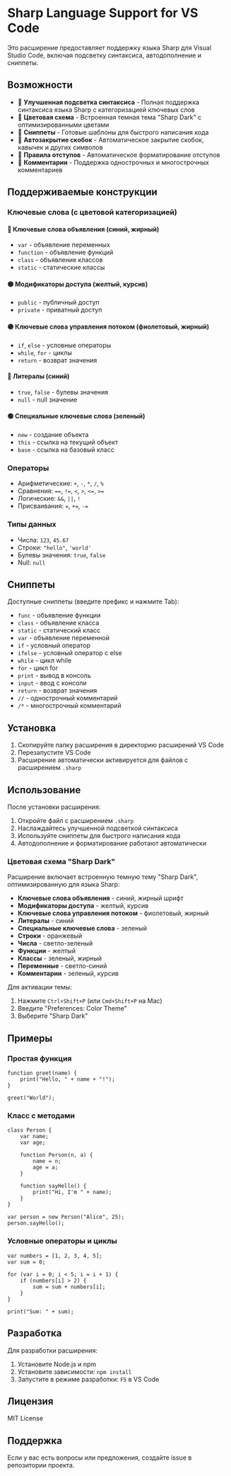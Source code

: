 # Sharp Language Support for VS Code

Это расширение предоставляет поддержку языка Sharp для Visual Studio Code, включая подсветку синтаксиса, автодополнение и сниппеты.

## Возможности

- 🎨 **Улучшенная подсветка синтаксиса** - Полная поддержка синтаксиса языка Sharp с категоризацией ключевых слов
- 🌈 **Цветовая схема** - Встроенная темная тема "Sharp Dark" с оптимизированными цветами
- 📝 **Сниппеты** - Готовые шаблоны для быстрого написания кода
- 🔧 **Автозакрытие скобок** - Автоматическое закрытие скобок, кавычек и других символов
- 📏 **Правила отступов** - Автоматическое форматирование отступов
- 💬 **Комментарии** - Поддержка однострочных и многострочных комментариев

## Поддерживаемые конструкции

### Ключевые слова (с цветовой категоризацией)

#### 🔵 Ключевые слова объявления (синий, жирный)
- `var` - объявление переменных
- `function` - объявление функций  
- `class` - объявление классов
- `static` - статические классы

#### 🟡 Модификаторы доступа (желтый, курсив)
- `public` - публичный доступ
- `private` - приватный доступ

#### 🟣 Ключевые слова управления потоком (фиолетовый, жирный)
- `if`, `else` - условные операторы
- `while`, `for` - циклы
- `return` - возврат значения

#### 🔵 Литералы (синий)
- `true`, `false` - булевы значения
- `null` - null значение

#### 🟢 Специальные ключевые слова (зеленый)
- `new` - создание объекта
- `this` - ссылка на текущий объект
- `base` - ссылка на базовый класс

### Операторы
- Арифметические: `+`, `-`, `*`, `/`, `%`
- Сравнения: `==`, `!=`, `<`, `>`, `<=`, `>=`
- Логические: `&&`, `||`, `!`
- Присваивания: `=`, `+=`, `-=`

### Типы данных
- Числа: `123`, `45.67`
- Строки: `"hello"`, `'world'`
- Булевы значения: `true`, `false`
- Null: `null`

## Сниппеты

Доступные сниппеты (введите префикс и нажмите Tab):

- `func` - объявление функции
- `class` - объявление класса
- `static` - статический класс
- `var` - объявление переменной
- `if` - условный оператор
- `ifelse` - условный оператор с else
- `while` - цикл while
- `for` - цикл for
- `print` - вывод в консоль
- `input` - ввод с консоли
- `return` - возврат значения
- `//` - однострочный комментарий
- `/*` - многострочный комментарий

## Установка

1. Скопируйте папку расширения в директорию расширений VS Code
2. Перезапустите VS Code
3. Расширение автоматически активируется для файлов с расширением `.sharp`

## Использование

После установки расширения:

1. Откройте файл с расширением `.sharp`
2. Наслаждайтесь улучшенной подсветкой синтаксиса
3. Используйте сниппеты для быстрого написания кода
4. Автодополнение и форматирование работают автоматически

### Цветовая схема "Sharp Dark"

Расширение включает встроенную темную тему "Sharp Dark", оптимизированную для языка Sharp:

- **Ключевые слова объявления** - синий, жирный шрифт
- **Модификаторы доступа** - желтый, курсив
- **Ключевые слова управления потоком** - фиолетовый, жирный
- **Литералы** - синий
- **Специальные ключевые слова** - зеленый
- **Строки** - оранжевый
- **Числа** - светло-зеленый
- **Функции** - желтый
- **Классы** - зеленый, жирный
- **Переменные** - светло-синий
- **Комментарии** - зеленый, курсив

Для активации темы:
1. Нажмите `Ctrl+Shift+P` (или `Cmd+Shift+P` на Mac)
2. Введите "Preferences: Color Theme"
3. Выберите "Sharp Dark"

## Примеры

### Простая функция
```sharp
function greet(name) {
    print("Hello, " + name + "!");
}

greet("World");
```

### Класс с методами
```sharp
class Person {
    var name;
    var age;
    
    function Person(n, a) {
        name = n;
        age = a;
    }
    
    function sayHello() {
        print("Hi, I'm " + name);
    }
}

var person = new Person("Alice", 25);
person.sayHello();
```

### Условные операторы и циклы
```sharp
var numbers = [1, 2, 3, 4, 5];
var sum = 0;

for (var i = 0; i < 5; i = i + 1) {
    if (numbers[i] > 2) {
        sum = sum + numbers[i];
    }
}

print("Sum: " + sum);
```

## Разработка

Для разработки расширения:

1. Установите Node.js и npm
2. Установите зависимости: `npm install`
3. Запустите в режиме разработки: `F5` в VS Code

## Лицензия

MIT License

## Поддержка

Если у вас есть вопросы или предложения, создайте issue в репозитории проекта.

